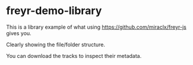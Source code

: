 # freyr-demo-library

This is a library example of what using https://github.com/miraclx/freyr-js gives you.

Clearly showing the file/folder structure.

You can download the tracks to inspect their metadata.
